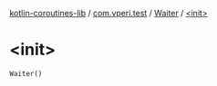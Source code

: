 [kotlin-coroutines-lib](../../index.md) / [com.vperi.test](../index.md) / [Waiter](index.md) / [&lt;init&gt;](./-init-.md)

# &lt;init&gt;

`Waiter()`